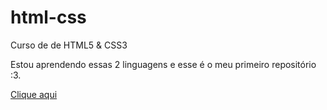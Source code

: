 # html-css
Curso de de HTML5 & CSS3

Estou aprendendo essas 2 linguagens e esse é o meu primeiro repositório :3.

<a href="index.html">Clique aqui</a>